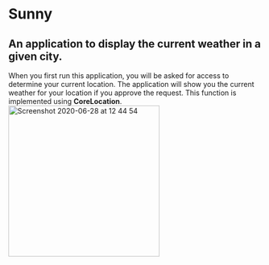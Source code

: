 # Sunny
## An application to display the current weather in a given city.
When you first run this application, you will be asked for access to determine your current location. The application will show you the current weather for your location if you approve the request. This function is implemented using __CoreLocation__.
<img width="300" alt="Screenshot 2020-06-28 at 12 44 54" src="https://user-images.githubusercontent.com/55511062/85945444-120a5780-b93e-11ea-9eaf-0964c741146c.png">
